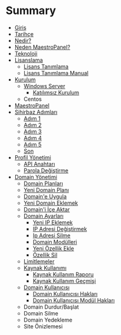 # Summary

* [Giriş](README.md)
* [Tarihçe](History.md)
* [Nedir?](Whatis.md)
* [Neden MaestroPanel?](Why_MaestroPanel.md)
* [Teknoloji](Tech.md)
* [Lisanslama](Licensing/Default.md)
    * [Lisans Tanımlama](Licensing/Set_License.md)
    * [Lisans Tanımlama Manual](Licensing/Set_License_Manual.md)
* [Kurulum](Installation/Installation.md)
    * [Windows Server](Installation/Windows.md)
        * [Katılımsız Kurulum](Installation/Installation_Unattended.md)
    * Centos
* [MaestroPanel](UserInterface/Default.md)
* [Sihirbaz Adımları](UserInterface/Wizard.md)
    * [Adım 1](UserInterface/Step_1.md)
    * [Adım 2](UserInterface/Step_2.md)
    * [Adım 3](UserInterface/Step_3.md)
    * [Adım 4](UserInterface/Step_4.md)
    * [Adım 5](UserInterface/Step_5.md)
    * [Son](UserInterface/Step_End.md)
* [Profil Yönetimi](UserInterface/Profile.md)
    * [API Anahtarı](UserInterface/Api_Key.md)
    * [Parola Değiştirme](UserInterface/Change_Password.md)
* [Domain Yönetimi](Domain/Default.md)
    * [Domain Planları](Domain/Domain_Plans.md)
    * [Yeni Domain Planı](Domain/New_Domain_Plan.md)
    * [Domain'e Uygula](Domain/Apply_Domain_Plan.md)
    * [Yeni Domain Eklemek](Domain/New_Domain.md)
    * [Domain'i İçe Aktar](Domain/Domain_Import.md)
    * [Domain Ayarları](Domain/Domain_Properties.md)
        * [Yeni IP Eklemek](Domain/Domain_Add_New_IpAddr.md)
        * [IP Adresi Değiştirmek](Domain/Domain_Change_IpAddr.md)
        * [Ip Adresi Silme](Domain/Domain_Delete_IpAddr.md)
        * [Domain Modülleri](Domain/Domain_Modules.md)
        * [Yeni Özellik Ekle](Domain/Add_Domain_Module.md)
        * [Özellik Sil](Domain/Delete_Domain_Module.md)
    * [Limitlemeler](Domain/Limits.md)
    * [Kaynak Kullanımı](Domain/Resources.md)
        * [Kaynak Kullanım Raporu](Domain/Resources_Usage.md)
        * [Kaynak Kullanım Geçmişi](Domain/Resources_History.md)
    * [Domain Kullanıcısı](Domain/Domain_User/Default.md)
        * [Domain Kullanıcısı Hakları](Domain/Domain_User/User_Permissions.md)
        * [Domain Kullanıcısı Modül Hakları](Domain/Domain_User/Module_Permissions.md)
    * Domain Durdur/Başlat
    * Domain Silme
    * Domain Yedekleme
    * Site Önizlemesi

